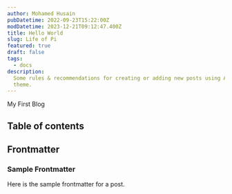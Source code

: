 ```yaml
---
author: Mohamed Husain
pubDatetime: 2022-09-23T15:22:00Z
modDatetime: 2023-12-21T09:12:47.400Z
title: Hello World
slug: Life of Pi
featured: true
draft: false
tags:
  - docs
description:
  Some rules & recommendations for creating or adding new posts using AstroPaper
  theme.
---
```


My First Blog
## Table of contents

## Frontmatter


### Sample Frontmatter

Here is the sample frontmatter for a post.

